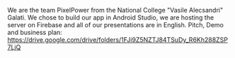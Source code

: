 We are the team PixelPower from the National College "Vasile Alecsandri" Galati. We chose to build our app in Android Studio, we are hosting the server on Firebase and all of our presentations are in English.
Pitch, Demo and business plan: https://drive.google.com/drive/folders/1FJi9Z5NZTJ84TSuDy_R6Kh288ZSP7LjQ
